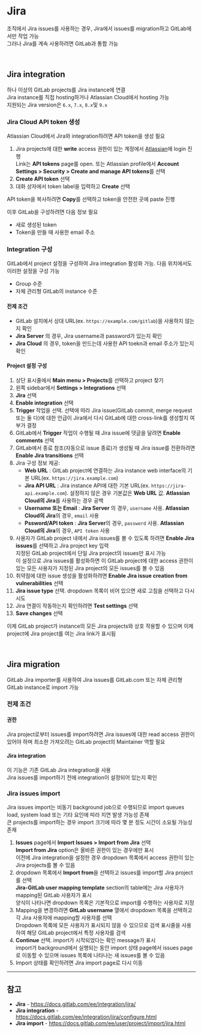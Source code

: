 # Jira

조직에서 Jira issues를 사용하는 경우, Jira에서 issues를 migration하고 GitLab에서만 작업 가능  
그러나 Jira를 계속 사용하려면 GitLab과 통합 가능

<br>

## Jira integration
하나 이상의 GitLab projects를 Jira instance에 연결  
Jira instance를 직접 hosting하거나 Atlassian Cloud에서 hosting 가능  
지원되는 Jira version은 `6.x`, `7.x`, `8.x`및 `9.x`

### Jira Cloud API token 생성
Atlassian Cloud에서 Jira와 integration하려면 API token을 생성 필요

1. Jira projects에 대한 **write** access 권한이 있는 계정에서 [Atlassian](https://id.atlassian.com/manage-profile/security/api-tokens)에 login 진행  
    Link는 **API tokens** page를 open. 또는 Atlassian profile에서 **Account Settings > Security > Create and manage API tokens**를 선택
2. **Create API token** 선택
3. 대화 상자에서 token label을 입력하고 **Create** 선택

API token을 복사하려면 **Copy**를 선택하고 token을 안전한 곳에 paste 진행

이후 GitLab을 구성하려면 다음 정보 필요
- 새로 생성된 token
- Token을 만들 때 사용한 email 주소

### Integration 구성
GitLab에서 project 설정을 구성하여 Jira integration 활성화 가능. 다음 위치에서도 이러한 설정을 구성 가능
- Group 수준
- 자체 관리형 GitLab의 instance 수준

#### 전제 조건
- GitLab 설치에서 상대 URL(ex. `https://example.com/gitlab`)을 사용하지 않는지 확인
- **Jira Server** 의 경우, Jira username과 password가 있는지 확인
- **Jira Cloud** 의 경우, token을 만드는데 사용한 API toekn과 email 주소가 있는지 확인

#### Project 설정 구성
1. 상단 표시줄에서 **Main menu > Projects**를 선택하고 project 찾기
2. 왼쪽 sidebar에서 **Settings > Integrations** 선택
3. **Jira** 선택
4. **Enable integration** 선택
5. **Trigger** 작업을 선택. 선택에 따라 Jira issue(GitLab commit, merge request 또는 둘 다)에 대한 언급이 Jira에서 다시 GitLab에 대한 cross-link를 생성할지 여부가 결정
6. GitLab에서 **Trigger** 작업이 수행될 때 Jira issue에 댓글을 달려면 **Enable comments** 선택
7. GitLab에서 종료 참조(자동으로 issue 종료)가 생성될 때 Jira issue를 전환하려면 **Enable Jira transitions** 선택
8. Jira 구성 정보 제공:
    - **Web URL** : GitLab project에 연결하는 Jira instance web interface의 기본 URL(ex. `https://jira.example.com`)
    - **Jira API URL** : Jira instance API에 대한 기본 URL(ex. `https://jira-api.example.com`). 설정하지 않은 경우 기본값은 **Web URL** 값. **Atlassian Cloud의 Jira**를 사용하는 경우 공백
    - **Username 또는 Email** : **Jira Server** 의 경우, `username` 사용. **Atlassian Cloud의 Jira**의 경우, `email` 사용
    - **Pssword/API token** : **Jira Server**의 경우, `password` 사용. **Atlassian Cloud의 Jira**의 경우, `API token` 사용
9. 사용자가 GitLab project 내에서 Jira issues를 볼 수 있도록 하려면 **Enable Jira issues**를 선택하고 Jira project key 입력  
    지정된 GitLab project에서 단일 Jira project의 issues만 표시 가능  
    이 설정으로 Jira issues를 활성화하면 이 GitLab project에 대한 access 권한이 있는 모든 사용자가 지정된 Jira project의 모든 issues를 볼 수 있음
10. 취약점에 대한 issue 생성을 활성화하려면 **Enable Jira issue creation from vulnerabilities** 선택
11. **Jira issue type** 선택. dropdown 목록이 비어 있으면 새로 고침을 선택하고 다시 시도
12. Jira 연결이 작동하는지 확인하려면 **Test settings** 선택
13. **Save changes** 선택

이제 GitLab project가 instance의 모든 Jira projects와 상호 작용할 수 있으며 이제 project에 Jira project를 여는 Jira link가 표시됨

<br>

## Jira migration
GitLab Jira importer를 사용하여 Jira issues를 GitLab.com 또는 자체 관리형 GitLab instance로 import 가능

### 전제 조건
#### 권한
Jira project로부터 issues를 import하려면 Jira issues에 대한 read access 권한이 있어야 하며 최소한 가져오려는 GitLab project의 Maintainer 역할 필요

#### Jira integration
이 기능은 기존 GitLab Jira integration을 사용  
Jira issues를 import하기 전에 integration이 설정되어 있는지 확인

### Jira issues import
Jira issues import는 비동기 background job으로 수행되므로 import queues load, system load 또는 기타 요인에 따라 지연 발생 가능성 존재  
큰 projects를 import하는 경우 import 크기에 따라 몇 분 정도 시간이 소요될 가능성 존재

1. **Issues** page에서 **Import Issues > Import from Jira** 선택  
    **Import from Jira** option은 올바른 권한이 있는 경우에만 표시  
    이전에 Jira integration을 설정한 경우 dropdown 목록에서 access 권한이 있는 Jira projects를 볼 수 있음
2. dropdown 목록에서 **Import from**을 선택하고 issues를 import할 Jira project를 선택  
    **Jira-GitLab user mapping template** section의 table에는 Jira 사용자가 mapping된 GitLab 사용자가 표시  
    양식이 나타나면 dropdown 목록은 기본적으로 import를 수행하는 사용자로 지정
3. Mapping을 변경하려면 **GitLab username** 열에서 dropdown 목록을 선택하고 각 Jira 사용자에 mapping할 사용자를 선택  
    Dropdown 목록에 모든 사용자가 표시되지 않을 수 있으므로 검색 표시줄을 사용하여 해당 GitLab project에서 특정 사용자를 검색
4. **Continue** 선택. import가 시작되었다는 확인 message가 표시  
    import가 background에서 실행되는 동안 import 상태 page에서 issues page로 이동할 수 있으며 issues 목록에 나타나는 새 issues를 볼 수 있음
5. Import 상태를 확인하려면 Jira import page로 다시 이동

<hr>

## 참고
- **Jira** - https://docs.gitlab.com/ee/integration/jira/
- **Jira integration** - https://docs.gitlab.com/ee/integration/jira/configure.html
- **Jira import** - https://docs.gitlab.com/ee/user/project/import/jira.html

